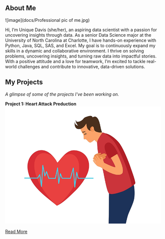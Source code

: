 <!--Section 1: Introduce your self-->
## About Me
![image](docs/Professional pic of me.jpg)

Hi, I’m Unique Davis (she/her), an aspiring data scientist with a passion for uncovering insights through data. As a senior Data Science major at the University of North Carolina at Charlotte, I have hands-on experience with Python, Java, SQL, SAS, and Excel. My goal is to continuously expand my skills in a dynamic and collaborative environment. I thrive on solving problems, uncovering insights, and turning raw data into impactful stories. With a positive attitude and a love for teamwork, I’m excited to tackle real-world challenges and contribute to innovative, data-driven solutions.

<!--Section 2: Key Projects-->
## My Projects
*A glimpse of some of the projects I've been working on.*

**Project 1: Heart Attack Preduction**
![image](docs/heart-attack-feel-like-800x600.png)

[Read More]()

